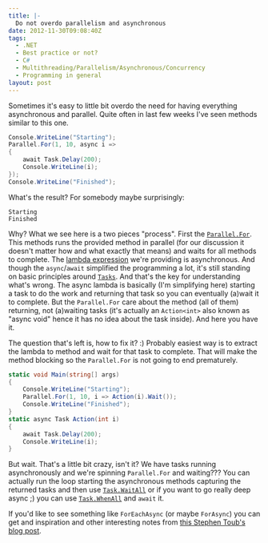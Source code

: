 ```yaml
---
title: |-
  Do not overdo parallelism and asynchronous
date: 2012-11-30T09:08:40Z
tags:
  - .NET
  - Best practice or not?
  - C#
  - Multithreading/Parallelism/Asynchronous/Concurrency
  - Programming in general
layout: post
---
```

Sometimes it's easy to little bit overdo the need for having everything asynchronous and parallel. Quite often in last few weeks I've seen methods similar to this one.

```csharp
Console.WriteLine("Starting");
Parallel.For(1, 10, async i =>
{
	await Task.Delay(200);
	Console.WriteLine(i);
});
Console.WriteLine("Finished");
```

What's the result? For somebody maybe surprisingly:

```text
Starting
Finished
```

Why? What we see here is a two pieces "process". First the [`Parallel.For`][1]. This methods runs the provided method in parallel (for our discussion it doesn't matter how and what exactly that means) and waits for all methods to complete. The [lambda expression][2] we're providing is asynchronous. And though the `async`/`await` simplified the programming a lot, it's still standing on basic principles around [`Tasks`][3]. And that's the key for understanding what's wrong. The async lambda is basically (I'm simplifying here) starting a task to do the work and returning that task so you can eventually (a)wait it to complete. But the `Parallel.For` care about the method (all of them) returning, not (a)waiting tasks (it's actually an `Action<int>` also known as "async void" hence it has no idea about the task inside). And here you have it.

The question that's left is, how to fix it? :) Probably easiest way is to extract the lambda to method and wait for that task to complete. That will make the method blocking so the `Parallel.For` is not going to end prematurely.

```csharp
static void Main(string[] args)
{
	Console.WriteLine("Starting");
	Parallel.For(1, 10, i => Action(i).Wait());
	Console.WriteLine("Finished");
}
static async Task Action(int i)
{
	await Task.Delay(200);
	Console.WriteLine(i);
}
```

But wait. That's a little bit crazy, isn't it? We have tasks running asynchronously and we're spinning `Parallel.For` and waiting??? You can actually run the loop starting the asynchronous methods capturing the returned tasks and then use [`Task.WaitAll`][4] or if you want to go really deep async ;) you can use [`Task.WhenAll`][5] and `await` it.

If you'd like to see something like `ForEachAsync` (or maybe `ForAsync`) you can get and inspiration and other interesting notes from [this Stephen Toub's blog post][6].

[1]: http://msdn.microsoft.com/en-us/library/system.threading.tasks.parallel.for.aspx
[2]: http://msdn.microsoft.com/en-us/library/bb397687.aspx
[3]: http://msdn.microsoft.com/en-us/library/dd235608.aspx
[4]: http://msdn.microsoft.com/en-us/library/system.threading.tasks.task.waitall.aspx
[5]: http://msdn.microsoft.com/en-us/library/system.threading.tasks.task.whenall.aspx
[6]: http://blogs.msdn.com/b/pfxteam/archive/2012/03/05/10278165.aspx